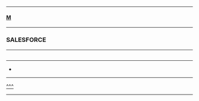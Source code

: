 
---

#### [M](https://github.com/ttltrk/TTT/blob/master/menu.md)

---

### SALESFORCE

---

```

```

---

* []()

---

[^^^](#SALESFORCE)

---
